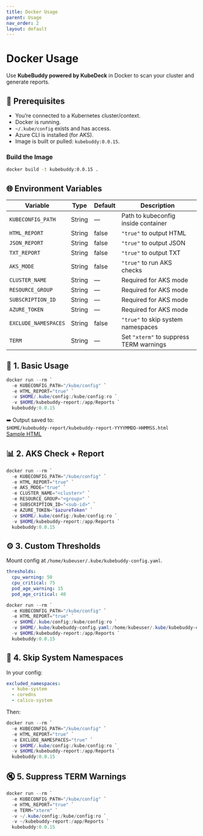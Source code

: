 ```yaml
---
title: Docker Usage
parent: Usage
nav_order: 2
layout: default
---
```


# Docker Usage

Use **KubeBuddy powered by KubeDeck** in Docker to scan your cluster and generate reports.

## 🔧 Prerequisites

- You’re connected to a Kubernetes cluster/context.
- Docker is running.
- `~/.kube/config` exists and has access.
- Azure CLI is installed (for AKS).
- Image is built or pulled: `kubebuddy:0.0.15`.

### Build the Image

```bash
docker build -t kubebuddy:0.0.15 .
```

## 🌐 Environment Variables

| Variable              | Type   | Default | Description |
|-----------------------|--------|---------|-------------|
| `KUBECONFIG_PATH`     | String | —       | Path to kubeconfig inside container |
| `HTML_REPORT`         | String | false   | `"true"` to output HTML |
| `JSON_REPORT`         | String | false   | `"true"` to output JSON |
| `TXT_REPORT`          | String | false   | `"true"` to output TXT |
| `AKS_MODE`            | String | false   | `"true"` to run AKS checks |
| `CLUSTER_NAME`        | String | —       | Required for AKS mode |
| `RESOURCE_GROUP`      | String | —       | Required for AKS mode |
| `SUBSCRIPTION_ID`     | String | —       | Required for AKS mode |
| `AZURE_TOKEN`         | String | —       | Required for AKS mode |
| `EXCLUDE_NAMESPACES`  | String | false   | `"true"` to skip system namespaces |
| `TERM`                | String | —       | Set `"xterm"` to suppress TERM warnings |

## 📄 1. Basic Usage

```powershell
docker run --rm `
  -e KUBECONFIG_PATH="/kube/config" `
  -e HTML_REPORT="true" `
  -v $HOME/.kube/config:/kube/config:ro `
  -v $HOME/kubebuddy-report:/app/Reports `
  kubebuddy:0.0.15
```

➡️ Output saved to:  
`$HOME/kubebuddy-report/kubebuddy-report-YYYYMMDD-HHMMSS.html`  
[Sample HTML](../../../assets/examples/html-report-sample.html)

## 📊 2. AKS Check + Report

```powershell
docker run --rm `
  -e KUBECONFIG_PATH="/kube/config" `
  -e HTML_REPORT="true" `
  -e AKS_MODE="true" `
  -e CLUSTER_NAME="<cluster>" `
  -e RESOURCE_GROUP="<group>" `
  -e SUBSCRIPTION_ID="<sub-id>" `
  -e AZURE_TOKEN="$azureToken" `
  -v $HOME/.kube/config:/kube/config:ro `
  -v $HOME/kubebuddy-report:/app/Reports `
  kubebuddy:0.0.15
```

## ⚙️ 3. Custom Thresholds

Mount config at `/home/kubeuser/.kube/kubebuddy-config.yaml`.

```yaml
thresholds:
  cpu_warning: 50
  cpu_critical: 75
  pod_age_warning: 15
  pod_age_critical: 40
```

```powershell
docker run --rm `
  -e KUBECONFIG_PATH="/kube/config" `
  -e HTML_REPORT="true" `
  -v $HOME/.kube/config:/kube/config:ro `
  -v $HOME/.kube/kubebuddy-config.yaml:/home/kubeuser/.kube/kubebuddy-config.yaml:ro `
  -v $HOME/kubebuddy-report:/app/Reports `
  kubebuddy:0.0.15
```

## 🚫 4. Skip System Namespaces

In your config:

```yaml
excluded_namespaces:
  - kube-system
  - coredns
  - calico-system
```

Then:

```powershell
docker run --rm `
  -e KUBECONFIG_PATH="/kube/config" `
  -e HTML_REPORT="true" `
  -e EXCLUDE_NAMESPACES="true" `
  -v $HOME/.kube/config:/kube/config:ro `
  -v $HOME/kubebuddy-report:/app/Reports `
  kubebuddy:0.0.15
```

## 🔇 5. Suppress TERM Warnings

```powershell
docker run --rm `
  -e KUBECONFIG_PATH="/kube/config" `
  -e HTML_REPORT="true" `
  -e TERM="xterm" `
  -v ~/.kube/config:/kube/config:ro `
  -v ~/kubebuddy-report:/app/Reports `
  kubebuddy:0.0.15
```
